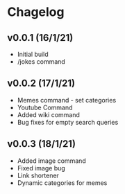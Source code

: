 # Chagelog

## v0.0.1 (16/1/21)

* Initial build
* /jokes command

## v0.0.2 (17/1/21)

* Memes command - set categories
* Youtube Command
* Added wiki command
* Bug fixes for empty search queries

## v0.0.3 (18/1/21)

* Added image command
* Fixed image bug
* Link shortener
* Dynamic categories for memes